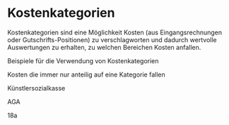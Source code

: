 # Kostenkategorien

Kostenkategorien sind eine Möglichkeit Kosten \(aus Eingangsrechnungen oder Gutschrifts-Positionen\) zu verschlagworten und dadurch wertvolle Auswertungen zu erhalten, zu welchen Bereichen Kosten anfallen.

Beispiele für die Verwendung von Kostenkategorien

Kosten die immer nur anteilig auf eine Kategorie fallen

Künstlersozialkasse

AGA

18a

